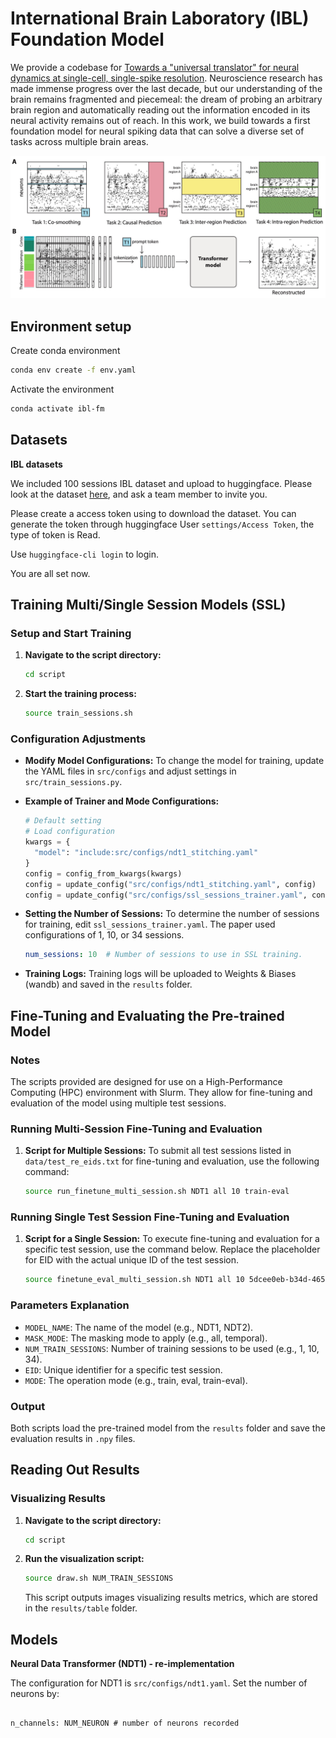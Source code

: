 # International Brain Laboratory (IBL) Foundation Model

We provide a codebase for [Towards a "universal translator" for neural dynamics at single-cell, single-spike resolution](https://arxiv.org/abs/2407.14668). Neuroscience research has made immense progress over the last decade, but our understanding of the brain remains fragmented and piecemeal: the dream of probing an arbitrary brain region and automatically reading out the information encoded in its neural activity remains out of reach. In this work, we build towards a first foundation model for neural spiking data that can solve a diverse set of tasks across multiple brain areas.

<p align="center">
    <img src=assets/figure_1.jpg />
</p>

## Environment setup

Create conda environment

```bash
conda env create -f env.yaml
```

Activate the environment

```bash
conda activate ibl-fm
```

## Datasets

**IBL datasets**

  

We included 100 sessions IBL dataset and upload to huggingface. Please look at the dataset [here](https://huggingface.co/ibl-foundation-model?message=You%27re%20already%20a%20member%20of%20ibl-foundation-model!), and ask a team member to invite you.

Please create a access token using to download the dataset. You can generate the token through huggingface User `settings/Access Token`, the type of token is Read.

Use `huggingface-cli login` to login. 

You are all set now.

## Training Multi/Single Session Models (SSL)

### Setup and Start Training
1. **Navigate to the script directory:**
   ```bash
   cd script
   ```

2. **Start the training process:**
   ```bash
   source train_sessions.sh
   ```

### Configuration Adjustments
- **Modify Model Configurations:**
  To change the model for training, update the YAML files in `src/configs` and adjust settings in `src/train_sessions.py`.

- **Example of Trainer and Mode Configurations:**
  ```python
  # Default setting
  # Load configuration
  kwargs = {
    "model": "include:src/configs/ndt1_stitching.yaml"
  }
  config = config_from_kwargs(kwargs)
  config = update_config("src/configs/ndt1_stitching.yaml", config)
  config = update_config("src/configs/ssl_sessions_trainer.yaml", config)
  ```

- **Setting the Number of Sessions:**
  To determine the number of sessions for training, edit `ssl_sessions_trainer.yaml`. The paper used configurations of 1, 10, or 34 sessions.
  ```yaml
  num_sessions: 10  # Number of sessions to use in SSL training.
  ```

- **Training Logs:**
  Training logs will be uploaded to Weights & Biases (wandb) and saved in the `results` folder.

## Fine-Tuning and Evaluating the Pre-trained Model

### Notes
The scripts provided are designed for use on a High-Performance Computing (HPC) environment with Slurm. They allow for fine-tuning and evaluation of the model using multiple test sessions.

### Running Multi-Session Fine-Tuning and Evaluation
1. **Script for Multiple Sessions:**
   To submit all test sessions listed in `data/test_re_eids.txt` for fine-tuning and evaluation, use the following command:
   ```bash
   source run_finetune_multi_session.sh NDT1 all 10 train-eval
   ```

### Running Single Test Session Fine-Tuning and Evaluation
1. **Script for a Single Session:**
   To execute fine-tuning and evaluation for a specific test session, use the command below. Replace the placeholder for EID with the actual unique ID of the test session.
   ```bash
   source finetune_eval_multi_session.sh NDT1 all 10 5dcee0eb-b34d-4652-acc3-d10afc6eae68 train-eval
   ```

### Parameters Explanation
- `MODEL_NAME`: The name of the model (e.g., NDT1, NDT2).
- `MASK_MODE`: The masking mode to apply (e.g., all, temporal).
- `NUM_TRAIN_SESSIONS`: Number of training sessions to be used (e.g., 1, 10, 34).
- `EID`: Unique identifier for a specific test session.
- `MODE`: The operation mode (e.g., train, eval, train-eval).

### Output
Both scripts load the pre-trained model from the `results` folder and save the evaluation results in `.npy` files.

## Reading Out Results

### Visualizing Results
1. **Navigate to the script directory:**
   ```bash
   cd script
   ```

2. **Run the visualization script:**
   ```bash
   source draw.sh NUM_TRAIN_SESSIONS
   ```

   This script outputs images visualizing results metrics, which are stored in the `results/table` folder.
  

## Models

**Neural Data Transformer (NDT1) - re-implementation**
  
The configuration for NDT1 is `src/configs/ndt1.yaml`. Set the number of neurons by:

```

n_channels: NUM_NEURON # number of neurons recorded

```
